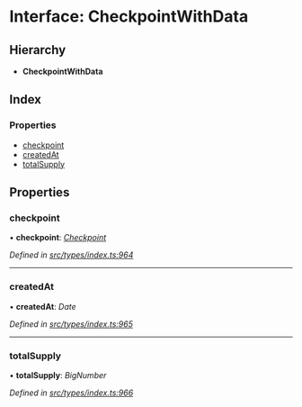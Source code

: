 # Interface: CheckpointWithData

## Hierarchy

* **CheckpointWithData**

## Index

### Properties

* [checkpoint](checkpointwithdata.md#checkpoint)
* [createdAt](checkpointwithdata.md#createdat)
* [totalSupply](checkpointwithdata.md#totalsupply)

## Properties

###  checkpoint

• **checkpoint**: *[Checkpoint](../classes/checkpoint.md)*

*Defined in [src/types/index.ts:964](https://github.com/PolymathNetwork/polymesh-sdk/blob/44d12f59/src/types/index.ts#L964)*

___

###  createdAt

• **createdAt**: *Date*

*Defined in [src/types/index.ts:965](https://github.com/PolymathNetwork/polymesh-sdk/blob/44d12f59/src/types/index.ts#L965)*

___

###  totalSupply

• **totalSupply**: *BigNumber*

*Defined in [src/types/index.ts:966](https://github.com/PolymathNetwork/polymesh-sdk/blob/44d12f59/src/types/index.ts#L966)*
